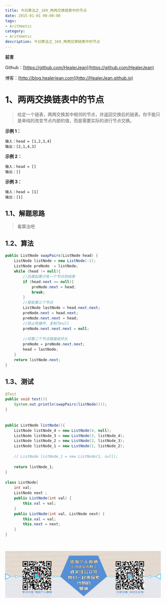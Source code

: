 ```yaml
---
title: 今日算法之_169_两两交换链表中的节点
date: 2015-01-01 00:00:00
tags: 
- Arithmetic
category: 
- Arithmetic
description: 今日算法之_169_两两交换链表中的节点
---
```


**前言**     

 Github：[https://github.com/HealerJean](https://github.com/HealerJean)         

 博客：[http://blog.healerjean.com](http://HealerJean.github.io)          



# 1、两两交换链表中的节点
> 给定一个链表，两两交换其中相邻的节点，并返回交换后的链表。你不能只是单纯的改变节点内部的值，而是需要实际的进行节点交换。
>

**示例 1：**

```
输入：head = [1,2,3,4]
输出：[2,1,4,3]
```

**示例 2：**

```
输入：head = []
输出：[]
```

**示例 3：**

```
输入：head = [1]
输出：[1]
```

## 1.1、解题思路 

>  看算法吧



## 1.2、算法

```java
public ListNode swapPairs(ListNode head) {
    ListNode listNode = new ListNode(-1);
    ListNode preNode  = listNode;
    while (head != null){
        //后面如果只有一个节点则结束
        if (head.next == null){
            preNode.next = head;
            break;
        }
        //提前第三个节点
        ListNode lastNode = head.next.next;
        preNode.next = head.next;
        preNode.next.next = head;
        //防止死循环，复制为null
        preNode.next.next.next = null;

        //将第二个节点赋值给开头
        preNode = preNode.next.next;
        head = lastNode;
    }
    return listNode.next;
}
```




## 1.3、测试 

```java
@Test
public void test(){
    System.out.println(swapPairs(listNode()));
}


public ListNode listNode(){
    ListNode listNode_4 = new ListNode(4, null);
    ListNode listNode_3 = new ListNode(3, listNode_4);
    ListNode listNode_2 = new ListNode(2, listNode_3);
    ListNode listNode_1 = new ListNode(1, listNode_2);

    // ListNode listNode_1 = new ListNode(1, null);

    return listNode_1;
}

class ListNode{
    int val;
    ListNode next ;
    public ListNode(int val) {
        this.val = val;
    }
    public ListNode(int val, ListNode next) {
        this.val = val;
        this.next = next;
    }
}
```



​          

![ContactAuthor](https://raw.githubusercontent.com/HealerJean/HealerJean.github.io/master/assets/img/artical_bottom.jpg)



<link rel="stylesheet" href="https://unpkg.com/gitalk/dist/gitalk.css">

<script src="https://unpkg.com/gitalk@latest/dist/gitalk.min.js"></script> 
<div id="gitalk-container"></div>    
 <script type="text/javascript">
    var gitalk = new Gitalk({
		clientID: `1d164cd85549874d0e3a`,
		clientSecret: `527c3d223d1e6608953e835b547061037d140355`,
		repo: `HealerJean.github.io`,
		owner: 'HealerJean',
		admin: ['HealerJean'],
		id: 'auSAO5rjK8v6Ps7o',
    });
    gitalk.render('gitalk-container');
</script> 


